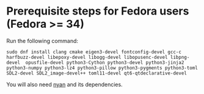 # Prerequisite steps for Fedora users (Fedora >= 34)

Run the following command:

`sudo dnf install clang cmake eigen3-devel fontconfig-devel gcc-c harfbuzz-devel libepoxy-devel libogg-devel libopusenc-devel libpng-devel  opusfile-devel python3-Cython python3-devel python3-jinja2 python3-numpy python3-lz4 python3-pillow python3-pygments python3-toml SDL2-devel SDL2_image-devel++ toml11-devel qt6-qtdeclarative-devel`

You will also need [nyan](https://github.com/SFTtech/nyan/blob/master/doc/building.md) and its dependencies.
